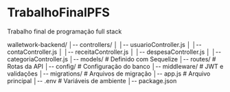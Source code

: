 # TrabalhoFinalPFS
Trabalho final de programação full stack 

walletwork-backend/
│-- controllers/
│   │-- usuarioController.js
│   │-- contaController.js
│   │-- receitaController.js
│   │-- despesaController.js
│   │-- categoriaController.js
│-- models/           # Definido com Sequelize
│-- routes/           # Rotas da API
│-- config/           # Configuração do banco
│-- middleware/       # JWT e validações
│-- migrations/       # Arquivos de migração
│-- app.js            # Arquivo principal
│-- .env              # Variáveis de ambiente
│-- package.json
